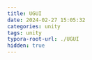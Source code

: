 ```yaml
---
title: UGUI
date: 2024-02-27 15:05:32
categories: unity
tags: unity
typora-root-url: ./UGUI
hidden: true
---
```

